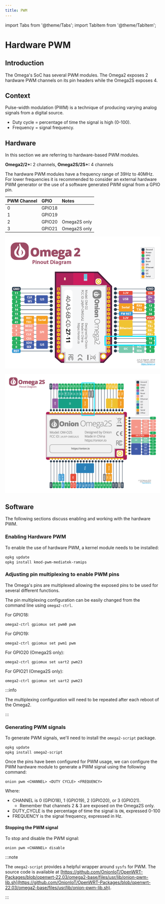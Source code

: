 ```yaml
---
title: PWM
---
```


import Tabs from '@theme/Tabs';
import TabItem from '@theme/TabItem';

# Hardware PWM

## Introduction
The Omega's SoC has several PWM modules. The Omega2 exposes 2 hardware PWM channels on its pin headers while the Omega2S exposes 4.

## Context
Pulse-width modulation (PWM) is a technique of producing varying analog signals from a digital source.
- Duty cycle = percentage of time the signal is high (0-100).
- Frequency = signal frequency.

## Hardware
In this section we are referring to hardware-based PWM modules.

**Omega2/2+:** 2 channels, **Omega2S/2S+:** 4 channels

The hardware PWM modules have a frequency range of 39Hz to 40MHz. For lower frequencies it is recommended to consider an external hardware PWM generator or the use of a software generated PWM signal from a GPIO pin.

| PWM Channel | GPIO   | Notes        |
| :---------- | :----- | :----------- |
| 0           | GPIO18 |              |
| 1           | GPIO19 |              |
| 2           | GPIO20 | Omega2S only |
| 3           | GPIO21 | Omega2S only |


<Tabs>
  <TabItem value="omega2" label="Omega2" default>

![omega2-pinout pwm pins](./assets/omega2-pinout-pwm-highlights.png)

  </TabItem>
  <TabItem value="omega2s" label="Omega2S">

![omega2s-pinout pwm pins](./assets/omega2s-pinout-pwm-highlights.png)

  </TabItem>
</Tabs>

## Software
The following sections discuss enabling and working with the hardware PWM.

### Enabling Hardware PWM
To enable the use of hardware PWM, a kernel module needs to be installed:
```
opkg update   
opkg install kmod-pwm-mediatek-ramips
```

### Adjusting pin multiplexing to enable PWM pins
The Omega's pins are multiplexed allowing the exposed pins to be used for several different functions.

The pin multiplexing configuration can be easily changed from the command line using `omega2-ctrl`.

For GPIO18:
```
omega2-ctrl gpiomux set pwm0 pwm
```

For GPIO19:
```
omega2-ctrl gpiomux set pwm1 pwm
```

For GPIO20 (Omega2S only):
```
omega2-ctrl gpiomux set uart2 pwm23
```

For GPIO21 (Omega2S only):
```
omega2-ctrl gpiomux set uart2 pwm23
```

:::info

The multiplexing configuration will need to be repeated after each reboot of the Omega2.

:::

### Generating PWM signals
To generate PWM signals, we'll need to install the `omega2-script` package.
```
opkg update
opkg install omega2-script
```

Once the pins have been configured for PWM usage, we can configure the PWM hardware module to generate a PWM signal using the following command:
```
onion pwm <CHANNEL> <DUTY CYCLE> <FREQUENCY>
```

Where:

- CHANNEL is 0 (GPIO18), 1 (GPIO19), 2 (GPIO20), or 3 (GPIO21).
	- Remember that channels 2 & 3 are exposed on the Omega2S only.
- DUTY_CYCLE is the percentage of time the signal is `ON`, expressed 0-100
- FREQUENCY is the signal frequency, expressed in Hz.

#### Stopping the PWM signal
To stop and disable the PWM signal:
```
onion pwm <CHANNEL> disable
```

:::note

The `omega2-script` provides a helpful wrapper around `sysfs` for PWM. The source code is available at [https://github.com/OnionIoT/OpenWRT-Packages/blob/openwrt-22.03/omega2-base/files/usr/lib/onion-pwm-lib.sh](https://github.com/OnionIoT/OpenWRT-Packages/blob/openwrt-22.03/omega2-base/files/usr/lib/onion-pwm-lib.sh). 

:::

